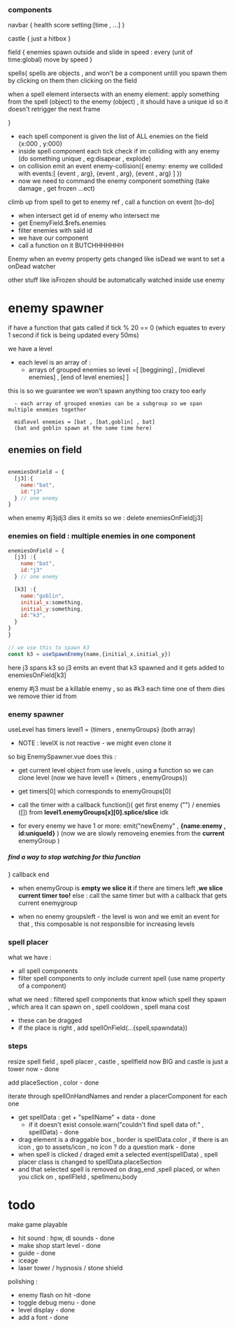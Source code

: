 

### components
navbar {
  health
  score
  setting:[time , ...]
}

castle {
  just a hitbox
}

field {
  enemies spawn outside and slide in
  speed : every (unit of time:global) move by speed
}

spells{
  spells are objects , and won't be a component untill you spawn them by clicking on them then clicking on the field

  when a spell element intersects with an enemy element:
    apply something from the spell (object) to the enemy (object) , it should have a unique id so it doesn't retrigger the next frame

}

<!-- how to check for collisions -->

- each spell component is given the list of ALL enemies on the field {x:000 , y:000}
- inside spell component each tick check if im colliding with any enemy (do something unique , eg:disapear , explode)
- on collision emit an event enemy-collision({
  enemy: enemy we collided with
  events:[
    {event , arg},
    {event , arg},
    {event , arg}
  ]
})
- now we need to command the enemy component something (take damage , get frozen ...ect)


climb up from spell to get to enemy ref , call a function on event [to-do]
- when intersect get id of enemy who intersect me
- get EnemyField.$refs.enemies
- filter enemies with said id
- we have our component 
- call a function on it
BUTCHHHHHHH



Enemy 
when an evemy property gets changed like isDead we want to set a onDead watcher

other stuff like isFrozen should be automatically watched inside use enemy

# enemy spawner
if have a function that gats called if tick % 20 == 0
(which equates to every 1 second if tick is being updated every 50ms)

we have a level 
- each level is an array of :
  - arrays of grouped enemies
so level =[  [beggining] ,   [midlevel enemies]   , [end of level enemies]   ]

this is so we guarantee we won't spawn anything too crazy too early

      - each array of grouped enemies can be a subgroup so we span multiple enemies together
      
      midlevel enemies = [bat , [bat,goblin] , bat]
      (bat and goblin spawn at the same time here)

## enemies on field 
```javascript

enemiesOnField = {
  [j3]:{
    name:"bat",
    id:"j3"
  } // one enemy
}
```
when enemy #j3jdj3 dies it emits so we :
delete enemiesOnField[j3]

### enemies on field : multiple enemies in one component

```javascript
enemiesOnField = {
  [j3] :{
    name:"bat",
    id:"j3"
  } // one enemy

  [k3] :{
    name:"goblin",
    initial_x:something,
    initial_y:something,
    id:"k3",
  }
}
}

// we use this to spawn k3
const k3 = useSpawnEnemy(name,{initial_x,initial_y})
```
here j3 spans k3
so j3 emits an event that k3 spawned and it gets added to enemiesOnField[k3]

enemy #j3 must be a killable enemy , so as #k3
each time one of them dies we remove thier id from

### enemy spawner
useLevel has timers
level1 = {timers , enemyGroups} (both array)
- NOTE : levelX is not reactive - we might even clone it

so big EnemySpawner.vue does this :
- get current level object from use levels , using a function so we can clone level
(now we have level1 = {timers , enemyGroups})
- get timers[0] which corresponds to enemyGroups[0]

- call the timer with a callback function(){
  get first enemy ("") / enemies ([]) from **level1.enemyGroups[x][0].splice/slice** idk
  
- for every enemy we have 1 or more:  emit("newEnemy" , **{name:enemy , id:uniqueId}** )
(now we are slowly removeing enemies from the **current** enemyGroup )
##### find a way to stop watching for thia function
} callback end

- when enemyGroup is **empty we slice it** if there are timers left ,**we slice current timer too!**
else : call the same timer but with a callback that gets current enemygroup

- when no enemy groupsleft - the level is won and we emit an event for that , this composable is not responsible for increasing levels









### spell placer
what we have : 
- all spell components
- filter spell components to only include current spell (use name property of a component)

what we need : filtered spell components that know which spell they spawn , which area it can spawn on , spell cooldown , spell mana cost
- these can be dragged
- if the place is right , add spellOnField(...{spell,spawndata})

### steps
resize spell field , spell placer , castle , spellfield now BIG
and castle is just a tower now - done

add placeSection , color  - done

iterate through spellOnHandNames and render a placerComponent for each one
  - get spellData : get + "spellName" + data - done
    - if it doesn't exist console.warn("couldn't find spell data of:" , spellData) - done
  - drag element is a draggable box , border is spellData.color  , if there is an icon , go to assets/icon , no icon ? do a question mark - done
  - when spell is clicked / draged emit a selected event(spellData) , spell placer class is changed to spellData.placeSection
  - and that selected spell is removed on drag_end ,spell placed, or when you click on , spellFIeld , spellmenu,body 







# todo
make game playable
- hit sound : hpw, dl sounds - done
- make shop start level - done
- guide - done
- iceage
- laser tower / hypnosis / stone shield

polishing :
- enemy flash on hit -done
- toggle debug menu - done
- level display - done
- add a font - done
